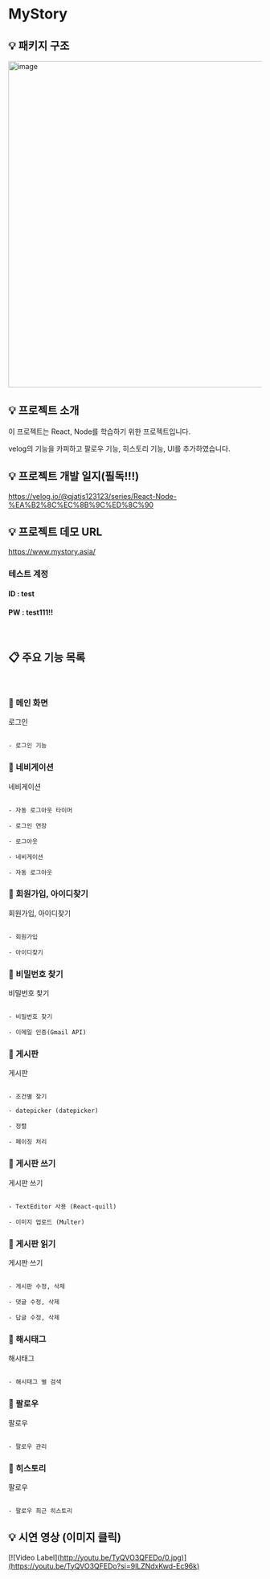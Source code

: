 # MyStory

## 💡 패키지 구조

<img width="650" alt="image" src="<https://github.com/qjatjs123123/Spring_notice_board/assets/74814641/a9a1ed60-1d16-4072-a167-78a4693b821c>">

## 💡 프로젝트 소개

이 프로젝트는 React, Node를 학습하기 위한 프로젝트입니다.

velog의 기능을 카피하고 팔로우 기능, 히스토리 기능, UI를 추가하였습니다.

## 💡 프로젝트 개발 일지(필독!!!)

<https://velog.io/@qjatjs123123/series/React-Node-%EA%B2%8C%EC%8B%9C%ED%8C%90>

## 💡 프로젝트 데모 URL

<https://www.mystory.asia/>

### 테스트 계정

#### ID : test

#### PW : test111!!

<br>

## 📋 주요 기능 목록

<br>

### 🚩 메인 화면

로그인

```

- 로그인 기능

```

### 🚩 네비게이션

네비게이션

```

- 자동 로그아웃 타이머

- 로그인 연장

- 로그아웃

- 네비게이션

- 자동 로그아웃

```

### 🚩 회원가입, 아이디찾기

회원가입, 아이디찾기

```

- 회원가입

- 아이디찾기

```

### 🚩 비밀번호 찾기

비밀번호 찾기

```

- 비밀번호 찾기

- 이메일 인증(Gmail API)

```

### 🚩 게시판

게시판

```

- 조건별 찾기

- datepicker (datepicker)

- 정렬

- 페이징 처리

```

### 🚩 게시판 쓰기

게시판 쓰기

```

- TextEditor 사용 (React-quill)

- 이미지 업로드 (Multer)

```

### 🚩 게시판 읽기

게시판 쓰기

```

- 게시판 수정, 삭제

- 댓글 수정, 삭제

- 답글 수정, 삭제

```

### 🚩 해시태그

해시태그

```

- 해시태그 별 검색

```

### 🚩 팔로우

팔로우

```

- 팔로우 관리

```

### 🚩 히스토리

팔로우

```

- 팔로우 최근 히스토리

```

## 💡 시연 영상 (이미지 클릭)

[![Video Label](<http://youtu.be/TyQVO3QFEDo/0.jpg)](https://youtu.be/TyQVO3QFEDo?si=9lLZNdxKwd-Ec96k)>



